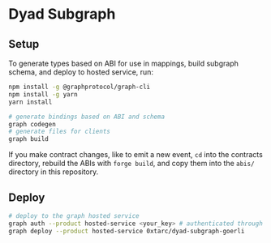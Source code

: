 # Dyad Subgraph

## Setup

To generate types based on ABI for use in mappings, build subgraph schema, and deploy to hosted service, run:

```bash
npm install -g @graphprotocol/graph-cli
npm install -g yarn
yarn install

# generate bindings based on ABI and schema
graph codegen
# generate files for clients
graph build
```

If you make contract changes, like to emit a new event, `cd` into the contracts directory, rebuild the ABIs with `forge build`, and copy them into the `abis/` directory in this repository.

## Deploy

```bash
# deploy to the graph hosted service
graph auth --product hosted-service <your_key> # authenticated through cli
graph deploy --product hosted-service 0xtarc/dyad-subgraph-goerli
```
